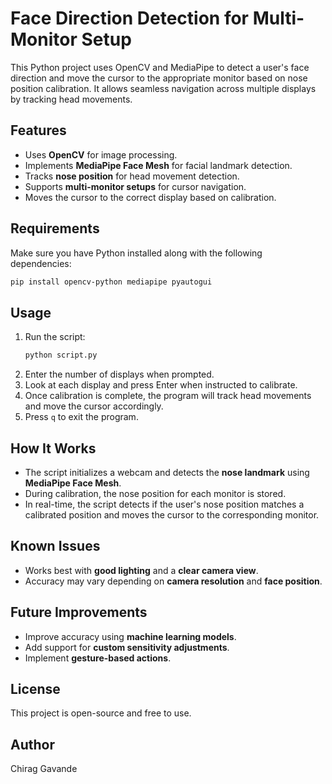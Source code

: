 # Face Direction Detection for Multi-Monitor Setup

This Python project uses OpenCV and MediaPipe to detect a user's face direction and move the cursor to the appropriate monitor based on nose position calibration. It allows seamless navigation across multiple displays by tracking head movements.

## Features

- Uses **OpenCV** for image processing.
- Implements **MediaPipe Face Mesh** for facial landmark detection.
- Tracks **nose position** for head movement detection.
- Supports **multi-monitor setups** for cursor navigation.
- Moves the cursor to the correct display based on calibration.

## Requirements

Make sure you have Python installed along with the following dependencies:

```sh
pip install opencv-python mediapipe pyautogui
```

## Usage

1. Run the script:
   ```sh
   python script.py
   ```
2. Enter the number of displays when prompted.
3. Look at each display and press Enter when instructed to calibrate.
4. Once calibration is complete, the program will track head movements and move the cursor accordingly.
5. Press `q` to exit the program.

## How It Works

- The script initializes a webcam and detects the **nose landmark** using **MediaPipe Face Mesh**.
- During calibration, the nose position for each monitor is stored.
- In real-time, the script detects if the user's nose position matches a calibrated position and moves the cursor to the corresponding monitor.

## Known Issues

- Works best with **good lighting** and a **clear camera view**.
- Accuracy may vary depending on **camera resolution** and **face position**.

## Future Improvements

- Improve accuracy using **machine learning models**.
- Add support for **custom sensitivity adjustments**.
- Implement **gesture-based actions**.

## License

This project is open-source and free to use.

## Author

Chirag Gavande

